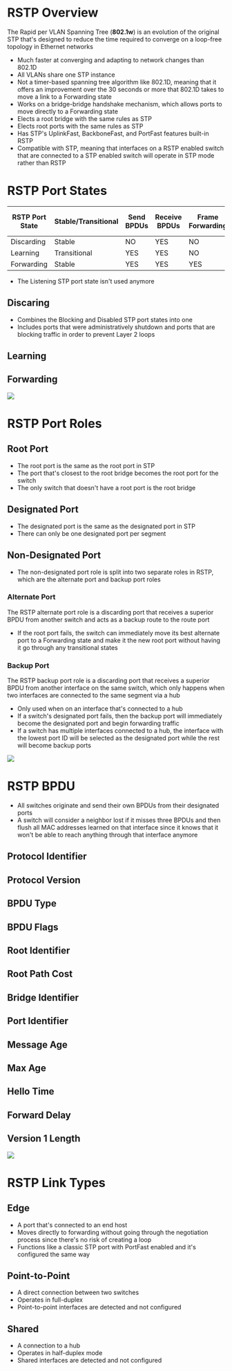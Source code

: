 # RSTP Overview

The Rapid per VLAN Spanning Tree (**802.1w**) is an evolution of the original STP that's designed to reduce the time required to converge on a loop-free topology in Ethernet networks

* Much faster at converging and adapting to network changes than 802.1D
* All VLANs share one STP instance
* Not a timer-based spanning tree algorithm like 802.1D, meaning that it offers an improvement over the 30 seconds or more that 802.1D takes to move a link to a Forwarding state
* Works on a bridge-bridge handshake mechanism, which allows ports to move directly to a Forwarding state
* Elects a root bridge with the same rules as STP
* Elects root ports with the same rules as STP
* Has STP's UplinkFast, BackboneFast, and PortFast features built-in RSTP
* Compatible with STP, meaning that interfaces on a RSTP enabled switch that are connected to a STP enabled switch will operate in STP mode rather than RSTP

# RSTP Port States

| RSTP Port State | Stable/Transitional | Send BPDUs | Receive BPDUs | Frame Forwarding | MAC Address Learning |
| --- | --- | --- | --- | --- | --- |
| Discarding | Stable | NO | YES | NO | NO |
| Learning | Transitional | YES | YES | NO | YES |
| Forwarding | Stable | YES | YES | YES | YES |

* The Listening STP port state isn't used anymore

## Discaring 

* Combines the Blocking and Disabled STP port states into one
* Includes ports that were administratively shutdown and ports that are blocking traffic in order to prevent Layer 2 loops

## Learning

## Forwarding

![](https://github.com/JonmarCorpuz/SecondBrain/blob/main/Assets/Whitespace.png)

# RSTP Port Roles

## Root Port 

* The root port is the same as the root port in STP
* The port that's closest to the root bridge becomes the root port for the switch
* The only switch that doesn't have a root port is the root bridge

## Designated Port

* The designated port is the same as the designated port in STP
* There can only be one designated port per segment

## Non-Designated Port

* The non-designated port role is split into two separate roles in RSTP, which are the alternate port and backup port roles

### Alternate Port

The RSTP alternate port role is a discarding port that receives a superior BPDU from another switch and acts as a backup route to the route port

* If the root port fails, the switch can immediately move its best alternate port to a Forwarding state and make it the new root port without having it go through any transitional states

### Backup Port

The RSTP backup port role is a discarding port that receives a superior BPDU from another interface on the same switch, which only happens when two interfaces are connected to the same segment via a hub 

* Only used when on an interface that's connected to a hub
* If a switch's designated port fails, then the backup port will immediately become the designated port and begin forwarding traffic
* If a switch has multiple interfaces connected to a hub, the interface with the lowest port ID will be selected as the designated port while the rest will become backup ports

![](https://github.com/JonmarCorpuz/SecondBrain/blob/main/Assets/Whitespace.png)

# RSTP BPDU

* All switches originate and send their own BPDUs from their designated ports
* A switch will consider a neighbor lost if it misses three BPDUs and then flush all MAC addresses learned on that interface since it knows that it won't be able to reach anything through that interface anymore

## Protocol Identifier

## Protocol Version

## BPDU Type

## BPDU Flags

## Root Identifier

## Root Path Cost

## Bridge Identifier

## Port Identifier

## Message Age

## Max Age

## Hello Time

## Forward Delay

## Version 1 Length

![](https://github.com/JonmarCorpuz/SecondBrain/blob/main/Assets/Whitespace.png)

# RSTP Link Types

## Edge

* A port that's connected to an end host
* Moves directly to forwarding without going through the negotiation process since there's no risk of creating a loop
* Functions like a classic STP port with PortFast enabled and it's configured the same way

## Point-to-Point

* A direct connection between two switches
* Operates in full-duplex
* Point-to-point interfaces are detected and not configured

## Shared

* A connection to a hub
* Operates in half-duplex mode
* Shared interfaces are detected and not configured
